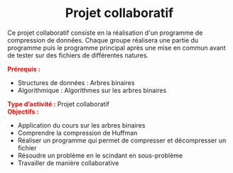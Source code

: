 # <center><div class = "titre7">Projet collaboratif</div></center>

Ce projet collaboratif consiste en la réalisation d'un programme de compression de données. Chaque groupe réalisera une partie du programme puis le programme principal après une mise en commun avant de tester sur des fichiers de différentes natures.
<div class="encadre" markdown="1">
<b><span style="color:red">Prérequis :</span></b>
<div class="couleur_puce15" markdown="1">

* Structures de données : Arbres binaires 
* Algorithmique : Algorithmes sur les arbres binaires

</div>
<b><span style="color:red">Type d’activité :</span></b> Projet collaboratif  
<div>
    
</div>
<b><span style="color:red">Objectifs :</span></b>
<div class="couleur_puce15" markdown="1">

* Application du cours sur les arbres binaires
* Comprendre la compression de Huffman
* Réaliser un programme qui permet de compresser et décompresser un fichier
* Résoudre un problème en le scindant en sous-problème
* Travailler de manière collaborative

</div>
</div>
